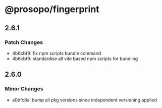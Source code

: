 # @prosopo/fingerprint

## 2.6.1
### Patch Changes

- 4b6cbf9: fix npm scripts bundle command
- 4b6cbf9: standardise all vite based npm scripts for bundling

## 2.6.0

### Minor Changes

- a0bfc8a: bump all pkg versions since independent versioning applied
